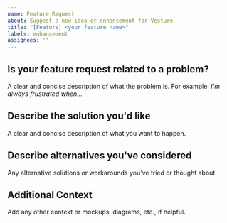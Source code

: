 ```yaml
---
name: Feature Request
about: Suggest a new idea or enhancement for Vesture
title: "[Feature] <your feature name>"
labels: enhancement
assignees: ''
---
```


## Is your feature request related to a problem?

A clear and concise description of what the problem is. For example: *I'm always frustrated when...*

## Describe the solution you'd like

A clear and concise description of what you want to happen.

## Describe alternatives you've considered

Any alternative solutions or workarounds you’ve tried or thought about.

## Additional Context

Add any other context or mockups, diagrams, etc., if helpful.

